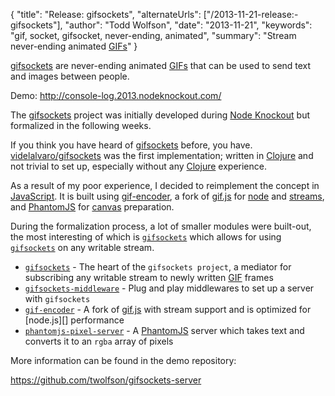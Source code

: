 {
  "title": "Release: gifsockets",
  "alternateUrls": ["/2013-11-21-release:-gifsockets"],
  "author": "Todd Wolfson",
  "date": "2013-11-21",
  "keywords": "gif, socket, gifsocket, never-ending, animated",
  "summary": "Stream never-ending animated [GIFs](http://en.wikipedia.org/wiki/Graphics_Interchange_Format)"
}

[gifsockets][] are never-ending animated [GIFs][GIF] that can be used to send text and images between people.

Demo: http://console-log.2013.nodeknockout.com/

The [gifsockets][] project was initially developed during [Node Knockout][] but formalized in the following weeks.

[gifsockets]: https://github.com/twolfson/gifsockets-server
[GIF]: http://en.wikipedia.org/wiki/Graphics_Interchange_Format
[Node Knockout]: http://nodeknockout.com/

If you think you have heard of [gifsockets][] before, you have. [videlalvaro/gifsockets][] was the first implementation; written in [Clojure][] and not trivial to set up, especially without any [Clojure][] experience.

[videlalvaro/gifsockets]: https://github.com/videlalvaro/gifsockets
[Clojure]: http://en.wikipedia.org/wiki/Clojure

As a result of my poor experience, I decided to reimplement the concept in [JavaScript][]. It is built using [gif-encoder][], a fork of [gif.js][] for [node][] and [streams][], and [PhantomJS][] for [canvas][] preparation.

[JavaScript]: http://en.wikipedia.org/wiki/ECMAScript
[gif-encoder]: https://github.com/twolfson/gif-encoder
[gif.js]: http://jnordberg.github.io/gif.js/
[node]: http://nodejs.org/
[PhantomJS]: http://phantomjs.org/
[streams]: http://nodejs.org/api/stream.html
[canvas]: https://developer.mozilla.org/en-US/docs/HTML/Canvas

During the formalization process, a lot of smaller modules were built-out, the most interesting of which is [`gifsockets`][] which allows for using [`gifsockets`][] on any writable stream.

- [`gifsockets`][] - The heart of the `gifsockets project`, a mediator for subscribing any writable stream to newly written [GIF][] frames
- [`gifsockets-middleware`][] - Plug and play middlewares to set up a server with `gifsockets`
- [`gif-encoder`][] - A fork of [gif.js][] with stream support and is optimized for [node.js][] performance
- [`phantomjs-pixel-server`][] - A [PhantomJS][] server which takes text and converts it to an `rgba` array of pixels

[`gifsockets`]: https://github.com/twolfson/gifsockets
[`gifsockets-middleware`]: https://github.com/twolfson/gifsockets-middleware
[`gif-encoder`]: https://github.com/twolfson/gif-encoder
[`phantomjs-pixel-server`]: https://github.com/twolfson/phantomjs-pixel-server

More information can be found in the demo repository:

https://github.com/twolfson/gifsockets-server
